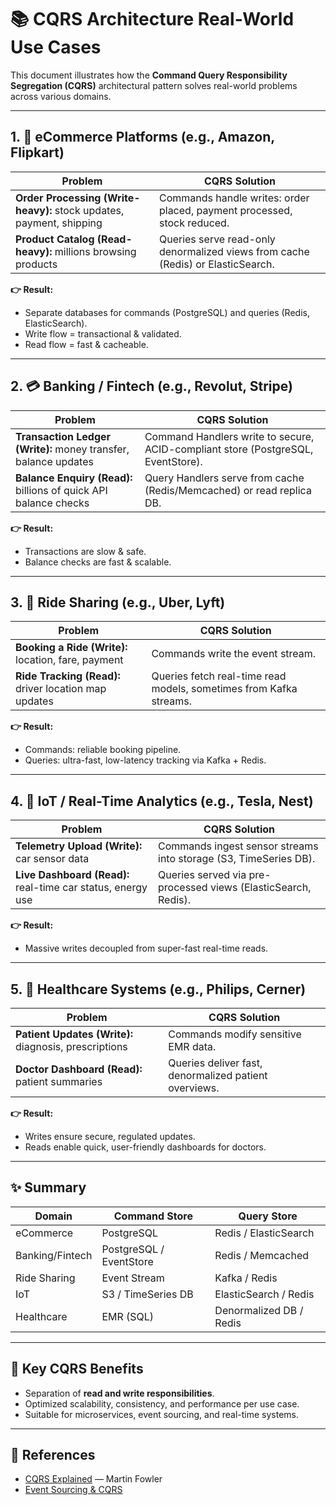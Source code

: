 # 📚 CQRS Architecture Real-World Use Cases

This document illustrates how the **Command Query Responsibility Segregation (CQRS)** architectural pattern solves real-world problems across various domains.

---

## 1. 🛒 eCommerce Platforms (e.g., Amazon, Flipkart)

| Problem | CQRS Solution |
|--------|----------------|
| **Order Processing (Write-heavy):** stock updates, payment, shipping | Commands handle writes: order placed, payment processed, stock reduced. |
| **Product Catalog (Read-heavy):** millions browsing products | Queries serve read-only denormalized views from cache (Redis) or ElasticSearch. |

**👉 Result:**
- Separate databases for commands (PostgreSQL) and queries (Redis, ElasticSearch).
- Write flow = transactional & validated.
- Read flow = fast & cacheable.

---

## 2. 💳 Banking / Fintech (e.g., Revolut, Stripe)

| Problem | CQRS Solution |
|--------|----------------|
| **Transaction Ledger (Write):** money transfer, balance updates | Command Handlers write to secure, ACID-compliant store (PostgreSQL, EventStore). |
| **Balance Enquiry (Read):** billions of quick API balance checks | Query Handlers serve from cache (Redis/Memcached) or read replica DB. |

**👉 Result:**
- Transactions are slow & safe.
- Balance checks are fast & scalable.

---

## 3. 🚗 Ride Sharing (e.g., Uber, Lyft)

| Problem | CQRS Solution |
|--------|----------------|
| **Booking a Ride (Write):** location, fare, payment | Commands write the event stream. |
| **Ride Tracking (Read):** driver location map updates | Queries fetch real-time read models, sometimes from Kafka streams. |

**👉 Result:**
- Commands: reliable booking pipeline.
- Queries: ultra-fast, low-latency tracking via Kafka + Redis.

---

## 4. 📡 IoT / Real-Time Analytics (e.g., Tesla, Nest)

| Problem | CQRS Solution |
|--------|----------------|
| **Telemetry Upload (Write):** car sensor data | Commands ingest sensor streams into storage (S3, TimeSeries DB). |
| **Live Dashboard (Read):** real-time car status, energy use | Queries served via pre-processed views (ElasticSearch, Redis). |

**👉 Result:**
- Massive writes decoupled from super-fast real-time reads.

---

## 5. 🏥 Healthcare Systems (e.g., Philips, Cerner)

| Problem | CQRS Solution |
|--------|----------------|
| **Patient Updates (Write):** diagnosis, prescriptions | Commands modify sensitive EMR data. |
| **Doctor Dashboard (Read):** patient summaries | Queries deliver fast, denormalized patient overviews. |

**👉 Result:**
- Writes ensure secure, regulated updates.
- Reads enable quick, user-friendly dashboards for doctors.

---

## ✨ Summary

| Domain | Command Store | Query Store |
|--------|--------------|-------------|
| eCommerce | PostgreSQL | Redis / ElasticSearch |
| Banking/Fintech | PostgreSQL / EventStore | Redis / Memcached |
| Ride Sharing | Event Stream | Kafka / Redis |
| IoT | S3 / TimeSeries DB | ElasticSearch / Redis |
| Healthcare | EMR (SQL) | Denormalized DB / Redis |

---

## 📌 Key CQRS Benefits
- Separation of **read and write responsibilities**.
- Optimized scalability, consistency, and performance per use case.
- Suitable for microservices, event sourcing, and real-time systems.

---

## 🔗 References
- [CQRS Explained](https://martinfowler.com/bliki/CQRS.html) — Martin Fowler
- [Event Sourcing & CQRS](https://docs.microsoft.com/en-us/azure/architecture/patterns/cqrs)
